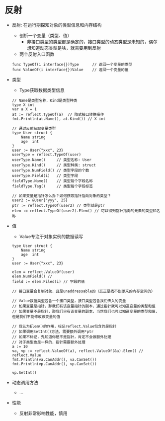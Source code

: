 # 反射
* 反射: 在运行期探知对象的类型信息和内存结构
    * 剖析一个变量（类型、值）
        * 非接口类型的类型都是确定的，接口类型的动态类型是未知的，偶尔想知道动态类型是啥，就需要用到反射
    * 两个反射入口函数
    ```
    func TypeOf(i interface{})Type      // 返回一个变量的类型
    func ValueOf(i interface{})Value    // 返回一个变量的值
    ```

* 类型
    * Type获取数据类型信息
    ```
    // Name是类型名称，Kind是类型种类
    type X int
    var a X = 1
    at := reflect.TypeOf(a)  // 隐式接口转换操作
    fmt.Println(at.Name(), at.Kind()) // X int

    // 通过反射获取变量类型
    type User struct {
        Name string
        age  int
    }
    user := User{"xxx", 23}
    userType = reflect.TypeOf(user)
    userType.Name()     // 类型名称: User
    userType.Kind()     // 类型种类: struct
    userType.NumField() // 类型字段的个数
    userType.Field(i)   // 类型字段
    fieldType.Name()    // 类型每个字段名称
    fieldType.Tag()     // 类型每个字段标签

    // 如果变量是指针怎么办？如何获取指针指向对象的类型？
    user2 := &User{"yyy", 25}
    ptr := reflect.TypeOf(user2) // 类型就是ptr
    elem := reflect.TypeOf(user2).Elem() // 可以得到指针指向的元素的类型和名称
    ```
* 值
    * Value专注于对象实例的数据读写
    ```
    type User struct {
        Name string
        age  int
    }
    user := User{"xxx", 23}

    elem = reflect.ValueOf(user)
    elem.NumField() // 
    field := elem.Filed(i) // 字段的值

    // 接口变量会复制对象，且是unaddressable的（反正是找不到原来的内存空间的）

    // Value数据类型包含一个接口类型，接口类型包含我们传入的变量
    // 如果变量是指针，那我们有该变量指针的副本，通过指针就可以知道变量的类型和值
    // 如果变量不是指针，那我们只有该变量的副本，当然我们也可以知道变量的类型和值，但是我们不能修改该变量的值

    // 我认为Elem()的作用，标记reflect.Value包含的是指针
    // 如果调用SetInt()方法，需要额外调用*ptr
    // 如果不标记，鬼知道你是不是指针，肯定不会做额外处理
    // 对于类型也是一样的，指针需要额外处理
    a := 10
    va, vp := reflect.ValueOf(a), reflect.ValueOf(&a).Elem() // reflect.Value
    fmt.Println(va.CanAddr(), va.CanSet())
    fmt.Println(vp.CanAddr(), vp.CanSet())

    vp.SetInt()
    ```

* 动态调用方法
    * ...

* 性能
    * 反射非常影响性能，慎用


